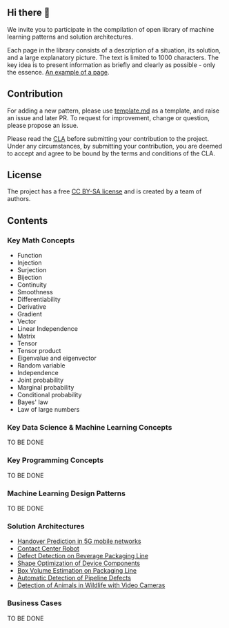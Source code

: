 ## Hi there 👋

We invite you to participate in the compilation of open library of machine learning patterns and solution architectures.

Each page in the library consists of a description of a situation, its solution, and a large explanatory picture. The text is limited to 1000 characters. The key idea is to present information as briefly and clearly as possible - only the essence. [An example of a page](https://github.com/ml-patterns/ml-patterns/blob/main/business_cases/Defect%20Detection%20on%20Beverage%20Packaging%20Line.md).

## Contribution

For adding a new pattern, please use [template.md](https://github.com/ml-patterns/ml-patterns/blob/main/library/template.md) as a template, and raise an issue and later PR.
To request for improvement, change or question, please propose an issue.

Please read the [CLA](https://github.com/ml-patterns/ml-patterns/blob/main/CLA.md) before submitting your contribution to the project. Under any circumstances, by submitting your contribution, you are deemed to accept and agree to be bound by the terms and conditions of the CLA.

## License 

The project has a free [CC BY-SA license](https://creativecommons.org/licenses/by-sa/3.0/) and is created by a team of authors.

## Contents

### Key Math Concepts

* Function
* Injection
* Surjection
* Bijection
* Continuity
* Smoothness
* Differentiability
* Derivative
* Gradient
* Vector
* Linear Independence
* Matrix
* Tensor
* Tensor product
* Eigenvalue and eigenvector
* Random variable
* Independence
* Joint probability
* Marginal probability
* Conditional probability
* Bayes' law
* Law of large numbers

### Key Data Science & Machine Learning Concepts

TO BE DONE

### Key Programming Concepts

TO BE DONE

### Machine Learning Design Patterns

TO BE DONE

### Solution Architectures

* [Handover Prediction in 5G mobile networks](https://github.com/ml-patterns/ml-patterns/blob/main/library/5G%20Handover%20Prediction.md)
* [Contact Center Robot](https://github.com/ml-patterns/ml-patterns/blob/main/library/Contact%20Center%20Robot.md)
* [Defect Detection on Beverage Packaging Line](https://github.com/ml-patterns/ml-patterns/blob/main/library/Defect%20Detection%20on%20Beverage%20Packaging%20Line.md)
* [Shape Optimization of Device Components](https://github.com/ml-patterns/ml-patterns/blob/main/library/Shape%20Optimization%20of%20Device%20Components.md)
* [Box Volume Estimation on Packaging Line](https://github.com/ml-patterns/ml-patterns/blob/main/library/Box%20Volume%20Estimation%20on%20Packaging%20Line.md)
* [Automatic Detection of Pipeline Defects](https://github.com/ml-patterns/ml-patterns/blob/main/library/Automatic%20Detection%20of%20Pipeline%20Defects.md)
* [Detection of Animals in Wildlife with Video Cameras](https://github.com/ml-patterns/ml-patterns/blob/main/library/Detection%20of%20Animals%20in%20Wildlife%20with%20Video%20Cameras.md)

### Business Cases

TO BE DONE

<!--
**ml-patterns/ml-patterns** is a ✨ _special_ ✨ repository because its `README.md` (this file) appears on your GitHub profile.

Here are some ideas to get you started:

- 🔭 I’m currently working on ...
- 🌱 I’m currently learning ...
- 👯 I’m looking to collaborate on ...
- 🤔 I’m looking for help with ...
- 💬 Ask me about ...
- 📫 How to reach me: ...
- 😄 Pronouns: ...
- ⚡ Fun fact: ...
-->
